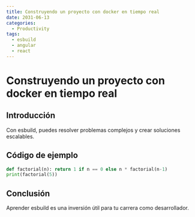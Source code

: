 ```yaml
---
title: Construyendo un proyecto con docker en tiempo real
date: 2031-06-13
categories:
  - Productivity
tags:
  - esbuild
  - angular
  - react
---
```


# Construyendo un proyecto con docker en tiempo real

## Introducción

Con esbuild, puedes resolver problemas complejos y crear soluciones escalables.

## Código de ejemplo

```python
def factorial(n): return 1 if n == 0 else n * factorial(n-1)
print(factorial(5))
```

## Conclusión

Aprender esbuild es una inversión útil para tu carrera como desarrollador.
